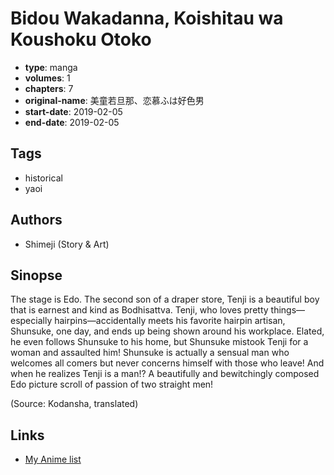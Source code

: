 # Bidou Wakadanna, Koishitau wa Koushoku Otoko

-   **type**: manga
-   **volumes**: 1
-   **chapters**: 7
-   **original-name**: 美童若旦那、恋慕ふは好色男
-   **start-date**: 2019-02-05
-   **end-date**: 2019-02-05

## Tags

-   historical
-   yaoi

## Authors

-   Shimeji (Story & Art)

## Sinopse

The stage is Edo. The second son of a draper store, Tenji is a beautiful boy that is earnest and kind as Bodhisattva. Tenji, who loves pretty things—especially hairpins—accidentally meets his favorite hairpin artisan, Shunsuke, one day, and ends up being shown around his workplace. Elated, he even follows Shunsuke to his home, but Shunsuke mistook Tenji for a woman and assaulted him! Shunsuke is actually a sensual man who welcomes all comers but never concerns himself with those who leave! And when he realizes Tenji is a man!? A beautifully and bewitchingly composed Edo picture scroll of passion of two straight men!

(Source: Kodansha, translated)

## Links

-   [My Anime list](https://myanimelist.net/manga/126842/Bidou_Wakadanna_Koishitau_wa_Koushoku_Otoko)
